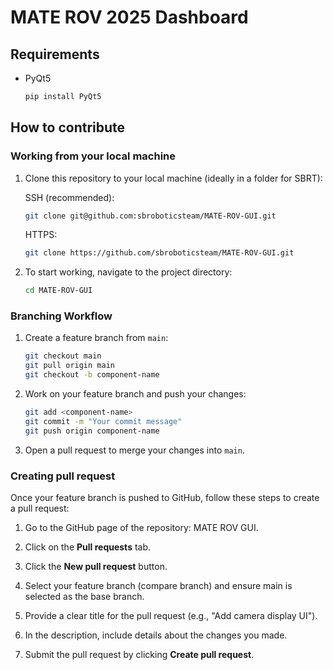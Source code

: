 # MATE ROV 2025 Dashboard

## Requirements
- PyQt5
    ```bash
    pip install PyQt5
    ```

## How to contribute

### Working from your local machine
1. Clone this repository to your local machine (ideally in a folder for SBRT): 

    SSH (recommended):
    ```bash
    git clone git@github.com:sbroboticsteam/MATE-ROV-GUI.git 
    ```
    HTTPS:
    ```bash
    git clone https://github.com/sbroboticsteam/MATE-ROV-GUI.git
    ```

2. To start working, navigate to the project directory:
    ```bash
    cd MATE-ROV-GUI
    ```

### Branching Workflow
1. Create a feature branch from `main`:
   ```bash
   git checkout main
   git pull origin main
   git checkout -b component-name
   ```

2. Work on your feature branch and push your changes:
   ```bash
   git add <component-name>
   git commit -m "Your commit message"
   git push origin component-name
   ```

3. Open a pull request to merge your changes into `main`.

### Creating pull request

Once your feature branch is pushed to GitHub, follow these steps to create a pull request:

1. Go to the GitHub page of the repository: MATE ROV GUI.

2. Click on the **Pull requests** tab.

3. Click the **New pull request** button.

4. Select your feature branch (compare branch) and ensure main is selected as the base branch.

5. Provide a clear title for the pull request (e.g., "Add camera display UI").

6. In the description, include details about the changes you made.

7. Submit the pull request by clicking **Create pull request**.